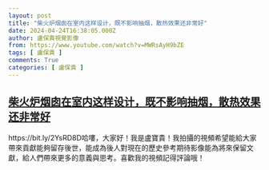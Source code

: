 ```yaml
---
layout: post
title: "柴火炉烟囱在室内这样设计，既不影响抽烟，散热效果还非常好"
date: 2024-04-24T16:38:05.000Z
author: 盧保貴視覺影像
from: https://www.youtube.com/watch?v=MWRsAyH9bZE
tags: [ 盧保貴 ]
comments: True
categories: [ 盧保貴 ]
---
```

<!--1713976685000-->
[柴火炉烟囱在室内这样设计，既不影响抽烟，散热效果还非常好](https://www.youtube.com/watch?v=MWRsAyH9bZE)
------

<div>
https://bit.ly/2YsRD8D哈嘍，大家好！我是盧寶貴！我拍攝的視頻希望能給大家帶來貢獻能夠留存後世，能成為後人對現在的歷史參考期待影像能為將來保留文獻，給人們帶來更多的意義與思考。喜歡我的視頻記得評論哦！
</div>
